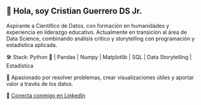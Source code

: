## 👋 Hola, soy Cristian Guerrero DS Jr.

Aspirante a Científico de Datos, con formación en humanidades y experiencia en liderazgo educativo. Actualmente en transición al área de Data Science, combinando análisis crítico y storytelling con programación y estadística aplicada.

🛠️ Stack: Python 🐍 | Pandas | Numpy | Matplotlib | SQL | Data Storytelling | Estadística

🚀 Apasionado por resolver problemas, crear visualizaciones útiles y aportar valor a través de los datos.

🔗 [Conecta conmigo en LinkedIn](www.linkedin.com/in/cristian-guerrero-data-scientist)
